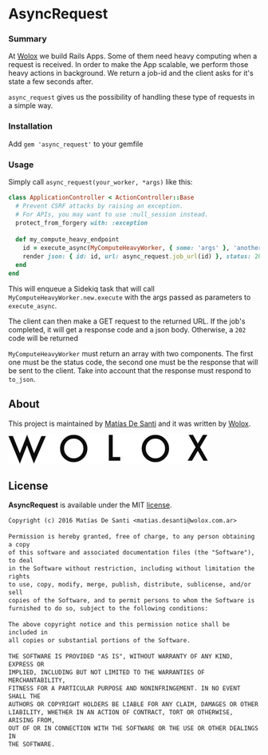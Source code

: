 # AsyncRequest

### Summary
At [Wolox](http://www.wolox.com.ar) we build Rails Apps. Some of them need heavy computing when a request is received. In order to make the App scalable, we perform those heavy actions in background. We return a job-id and the client asks for it's state a few seconds after.

`async_request` gives us the possibility of handling these type of requests in a simple way.

### Installation

Add `gem 'async_request'` to your gemfile

### Usage

Simply call `async_request(your_worker, *args)` like this:

``` ruby
class ApplicationController < ActionController::Base
  # Prevent CSRF attacks by raising an exception.
  # For APIs, you may want to use :null_session instead.
  protect_from_forgery with: :exception

  def my_compute_heavy_endpoint
    id = execute_async(MyComputeHeavyWorker, { some: 'args' }, 'another arg')
    render json: { id: id, url: async_request.job_url(id) }, status: 202
  end
end
```
This will enqueue a Sidekiq task that will call `MyComputeHeavyWorker.new.execute` with the args passed as parameters to `execute_async`.

The client can then make a GET request to the returned URL. If the job's completed, it will get a response code and a json body. Otherwise, a `202` code will be returned

`MyComputeHeavyWorker` must return an array with two components. The first one must be the status code, the second one must be the response that will be sent to the client. Take into account that the response must respond to `to_json`.


## About ##

This project is maintained by [Matías De Santi](https://github.com/mdesanti) and it was written by [Wolox](http://www.wolox.com.ar).

![Wolox](https://raw.githubusercontent.com/Wolox/press-kit/master/logos/logo_banner.png)


## License

**AsyncRequest** is available under the MIT [license](https://raw.githubusercontent.com/mdesanti/async-requests/master/LICENSE).

    Copyright (c) 2016 Matías De Santi <matias.desanti@wolox.com.ar>

    Permission is hereby granted, free of charge, to any person obtaining a copy
    of this software and associated documentation files (the "Software"), to deal
    in the Software without restriction, including without limitation the rights
    to use, copy, modify, merge, publish, distribute, sublicense, and/or sell
    copies of the Software, and to permit persons to whom the Software is
    furnished to do so, subject to the following conditions:

    The above copyright notice and this permission notice shall be included in
    all copies or substantial portions of the Software.

    THE SOFTWARE IS PROVIDED "AS IS", WITHOUT WARRANTY OF ANY KIND, EXPRESS OR
    IMPLIED, INCLUDING BUT NOT LIMITED TO THE WARRANTIES OF MERCHANTABILITY,
    FITNESS FOR A PARTICULAR PURPOSE AND NONINFRINGEMENT. IN NO EVENT SHALL THE
    AUTHORS OR COPYRIGHT HOLDERS BE LIABLE FOR ANY CLAIM, DAMAGES OR OTHER
    LIABILITY, WHETHER IN AN ACTION OF CONTRACT, TORT OR OTHERWISE, ARISING FROM,
    OUT OF OR IN CONNECTION WITH THE SOFTWARE OR THE USE OR OTHER DEALINGS IN
    THE SOFTWARE.
